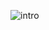 ![intro](https://user-images.githubusercontent.com/54184905/120921819-43eb7880-c6ce-11eb-8fe5-3149c3af11c0.gif)

